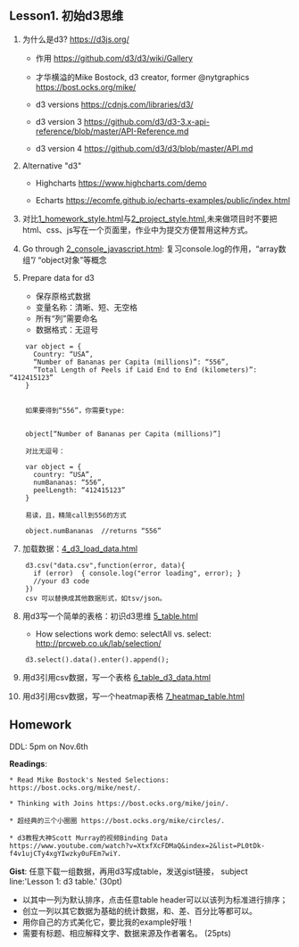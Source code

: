 ## Lesson1. 初始d3思维

1. 为什么是d3? https://d3js.org/

    * 作用 https://github.com/d3/d3/wiki/Gallery

    * 才华横溢的Mike Bostock, d3 creator, former @nytgraphics https://bost.ocks.org/mike/

    * d3 versions https://cdnjs.com/libraries/d3/

    * d3 version 3 https://github.com/d3/d3-3.x-api-reference/blob/master/API-Reference.md

    * d3 version 4 https://github.com/d3/d3/blob/master/API.md

2. Alternative "d3"

    * Highcharts https://www.highcharts.com/demo

    * Echarts https://ecomfe.github.io/echarts-examples/public/index.html

4. 对比[1_homework_style.html](1_homework_style.html)与[2_project_style.html](1_project_style.html),未来做项目时不要把html、css、js写在一个页面里，作业中为提交方便暂用这种方式。

5. Go through [2_console_javascript.html](2_console_javascript.html): 复习console.log的作用，“array数组”/ “object对象”等概念

6. Prepare data for d3

    * 保存原格式数据
    * 变量名称：清晰、短、无空格
    * 所有“列”需要命名
    * 数据格式：无逗号

````
    var object = {
      Country: “USA”,
      “Number of Bananas per Capita (millions)”: “556”,
      ”Total Length of Peels if Laid End to End (kilometers)”: “412415123”
    }


    如果要得到“556”，你需要type:


    object[“Number of Bananas per Capita (millions)”]

    对比无逗号：

    var object = { 
      country: “USA”,
      numBananas: “556”,
      peelLength: “412415123”
    }

    易读，且，精简call到556的方式

    object.numBananas  //returns “556”
````

7. 加载数据：[4_d3_load_data.html](4_d3_load_data.html)
````
    d3.csv("data.csv",function(error, data){
      if (error)  { console.log("error loading", error); }
      //your d3 code
    })
    csv 可以替换成其他数据形式，如tsv/json。
````
  
8. 用d3写一个简单的表格：初识d3思维 [5_table.html](5_table.html)

    * How selections work demo: selectAll vs. select: http://prcweb.co.uk/lab/selection/

````
    d3.select().data().enter().append();
````

9. 用d3引用csv数据，写一个表格 [6_table_d3_data.html](6_table_d3_data.html)

10. 用d3引用csv数据，写一个heatmap表格 [7_heatmap_table.html](7_heatmap_table.html)

## Homework

DDL: 5pm on Nov.6th

**Readings**:

    * Read Mike Bostock's Nested Selections: https://bost.ocks.org/mike/nest/. 

    * Thinking with Joins https://bost.ocks.org/mike/join/.

    * 超经典的三个小圈圈 https://bost.ocks.org/mike/circles/.

    * d3教程大神Scott Murray的视频Binding Data https://www.youtube.com/watch?v=XtxfXcFDMaQ&index=2&list=PL0tDk-f4v1ujCTy4xgYIwzky0uFEm7wiY.


**Gist**: 任意下载一组数据，再用d3写成table，发送gist链接， subject line:'Lesson 1: d3 table.'  (30pt)
* 以其中一列为默认排序，点击任意table header可以以该列为标准进行排序；
* 创立一列以其它数据为基础的统计数据，和、差、百分比等都可以。
* 用你自己的方式美化它，要比我的example好哦！
* 需要有标题、相应解释文字、数据来源及作者署名。 (25pts)
